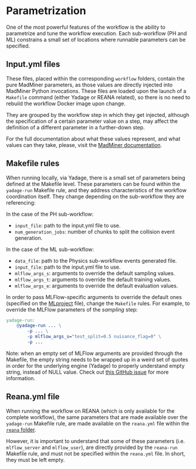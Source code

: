 # Parametrization

One of the most powerful features of the workflow is the ability to parametrize and tune the workflow execution. Each sub-workflow (PH and ML) constrains a small set of locations where runnable parameters can be specified.


## Input.yml files
These files, placed within the corresponding `workflow` folders, contain the pure MadMiner parameters, as those values are directly injected into MadMiner Python invocations. These files are loaded upon the launch of a `Makefile` command (either Yadage or REANA related), so there is no need to rebuild the workflow Docker image upon change.

They are grouped by the workflow step in which they get injected, although the specification of a certain parameter value on a step, may affect the definition of a different parameter in a further-down step.

For the full documentation about what these values represent, and what values can they take, please, visit the [MadMiner documentation](https://madminer.readthedocs.io/en/latest/index.html).

## Makefile rules

When running locally, via Yadage, there is a small set of parameters being defined at the Makefile level. These parameters can be found within the `yadage-run` Makefile rule, and they address characteristics of the workflow coordination itself. They change depending on the sub-workflow they are referencing:

In the case of the PH sub-workflow:

 * `input_file`: path to the input.yml file to use.
 * `num_generation_jobs`: number of chunks to split the collision event generation.

In the case of the ML sub-workflow:

 * `data_file`: path to the Physics sub-workflow events generated file.
 * `input_file`: path to the input.yml file to use.
 * `mlflow_args_s`: arguments to override the default sampling values.
 * `mlflow_args_t`: arguments to override the default training values.
 * `mlflow_args_e`: arguments to override the default evaluation values.

In order to pass MLFlow-specific arguments to override the default ones (specified on the [MLproject](https://github.com/scailfin/madminer-workflow-ml/blob/master/MLproject) file), change the `Makefile` rules. For example, to override the MLFlow parameters of the _sampling_ step:

```makefile
yadage-run:
    @yadage-run ... \
        -p ... \
        -p mlflow_args_s="test_split=0.5 nuisance_flag=0" \
        -p ...
```

Note: when an empty set of MLFlow arguments are provided through the Makefile, the empty string needs to be wrapped up in a weird set of quotes in order for the underlying engine (Yadage) to properly understand empty string, instead of NULL value. Check out [this GitHub issue](https://github.com/yadage/yadage/issues/101) for more information.


## Reana.yml file

When running the workflow on REANA (which is only available for the complete workflow), the same parameters that are made available over the `yadage-run` Makefile rule, are made available on the `reana.yml` file within the [`reana` folder](https://github.com/scailfin/madminer-workflow/tree/master/reana).

However, it is important to understand that some of these parameters (i.e. `mlflow_server` and `mlflow_user`), are directly provided by the `reana-run` Makefile rule, and must not be specified within the `reana.yml` file. In short, they must be left empty.
